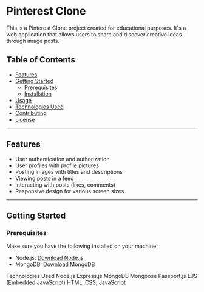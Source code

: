 # Pinterest Clone

This is a Pinterest Clone project created for educational purposes. It's a web application that allows users to share and discover creative ideas through image posts.

## Table of Contents

- [Features](#features)
- [Getting Started](#getting-started)
  - [Prerequisites](#prerequisites)
  - [Installation](#installation)
- [Usage](#usage)
- [Technologies Used](#technologies-used)
- [Contributing](#contributing)
- [License](#license)

---

## Features

- User authentication and authorization
- User profiles with profile pictures
- Posting images with titles and descriptions
- Viewing posts in a feed
- Interacting with posts (likes, comments)
- Responsive design for various screen sizes

---

## Getting Started

### Prerequisites

Make sure you have the following installed on your machine:

- Node.js: [Download Node.js](https://nodejs.org/)
- MongoDB: [Download MongoDB](https://www.mongodb.com/try/download/community)

Technologies Used
Node.js
Express.js
MongoDB
Mongoose
Passport.js
EJS (Embedded JavaScript)
HTML, CSS, JavaScript
